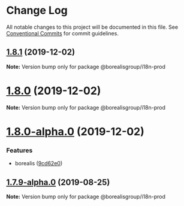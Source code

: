 # Change Log

All notable changes to this project will be documented in this file.
See [Conventional Commits](https://conventionalcommits.org) for commit guidelines.

## [1.8.1](https://github.com/borealisgroup/borealis/tree/master/packages/@borealisgroup/i18n-prod/compare/@borealisgroup/i18n-prod@1.8.0...@borealisgroup/i18n-prod@1.8.1) (2019-12-02)

**Note:** Version bump only for package @borealisgroup/i18n-prod





# [1.8.0](https://github.com/borealisgroup/borealis/tree/master/packages/@borealisgroup/i18n-prod/compare/@borealisgroup/i18n-prod@1.8.0-alpha.0...@borealisgroup/i18n-prod@1.8.0) (2019-12-02)

**Note:** Version bump only for package @borealisgroup/i18n-prod





# [1.8.0-alpha.0](https://github.com/borealisgroup/borealis/tree/master/packages/@borealisgroup/i18n-prod/compare/@borealisgroup/i18n-prod@1.7.9-alpha.0...@borealisgroup/i18n-prod@1.8.0-alpha.0) (2019-12-02)


### Features

* borealis ([9cd62e0](https://github.com/borealisgroup/borealis/tree/master/packages/@borealisgroup/i18n-prod/commit/9cd62e08da44be893507f69f85e3763609e2139f))






## [1.7.9-alpha.0](https://github.com/borealisgroup/borealis/tree/master/packages/@borealisgroup/i18n-prod/compare/@borealisgroup/i18n-prod@1.7.8...@borealisgroup/i18n-prod@1.7.9-alpha.0) (2019-08-25)

**Note:** Version bump only for package @borealisgroup/i18n-prod
